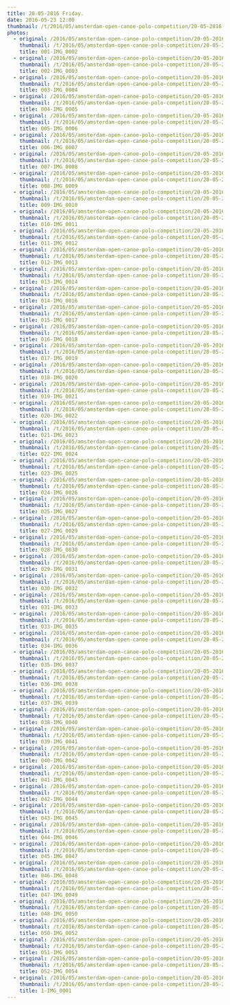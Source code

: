 ```yaml
---
title: 20-05-2016 Friday.
date: 2016-05-23 12:00
thumbnail: /t/2016/05/amsterdam-open-canoe-polo-competition/20-05-2016-friday/001-img_0002.jpg
photos:
  - original: /2016/05/amsterdam-open-canoe-polo-competition/20-05-2016-friday/001-img_0002.jpg
    thumbnail: /t/2016/05/amsterdam-open-canoe-polo-competition/20-05-2016-friday/001-img_0002.jpg
    title: 001-IMG_0002
  - original: /2016/05/amsterdam-open-canoe-polo-competition/20-05-2016-friday/002-img_0003.jpg
    thumbnail: /t/2016/05/amsterdam-open-canoe-polo-competition/20-05-2016-friday/002-img_0003.jpg
    title: 002-IMG_0003
  - original: /2016/05/amsterdam-open-canoe-polo-competition/20-05-2016-friday/003-img_0004.jpg
    thumbnail: /t/2016/05/amsterdam-open-canoe-polo-competition/20-05-2016-friday/003-img_0004.jpg
    title: 003-IMG_0004
  - original: /2016/05/amsterdam-open-canoe-polo-competition/20-05-2016-friday/004-img_0005.jpg
    thumbnail: /t/2016/05/amsterdam-open-canoe-polo-competition/20-05-2016-friday/004-img_0005.jpg
    title: 004-IMG_0005
  - original: /2016/05/amsterdam-open-canoe-polo-competition/20-05-2016-friday/005-img_0006.jpg
    thumbnail: /t/2016/05/amsterdam-open-canoe-polo-competition/20-05-2016-friday/005-img_0006.jpg
    title: 005-IMG_0006
  - original: /2016/05/amsterdam-open-canoe-polo-competition/20-05-2016-friday/006-img_0007.jpg
    thumbnail: /t/2016/05/amsterdam-open-canoe-polo-competition/20-05-2016-friday/006-img_0007.jpg
    title: 006-IMG_0007
  - original: /2016/05/amsterdam-open-canoe-polo-competition/20-05-2016-friday/007-img_0008.jpg
    thumbnail: /t/2016/05/amsterdam-open-canoe-polo-competition/20-05-2016-friday/007-img_0008.jpg
    title: 007-IMG_0008
  - original: /2016/05/amsterdam-open-canoe-polo-competition/20-05-2016-friday/008-img_0009.jpg
    thumbnail: /t/2016/05/amsterdam-open-canoe-polo-competition/20-05-2016-friday/008-img_0009.jpg
    title: 008-IMG_0009
  - original: /2016/05/amsterdam-open-canoe-polo-competition/20-05-2016-friday/009-img_0010.jpg
    thumbnail: /t/2016/05/amsterdam-open-canoe-polo-competition/20-05-2016-friday/009-img_0010.jpg
    title: 009-IMG_0010
  - original: /2016/05/amsterdam-open-canoe-polo-competition/20-05-2016-friday/010-img_0011.jpg
    thumbnail: /t/2016/05/amsterdam-open-canoe-polo-competition/20-05-2016-friday/010-img_0011.jpg
    title: 010-IMG_0011
  - original: /2016/05/amsterdam-open-canoe-polo-competition/20-05-2016-friday/011-img_0012.jpg
    thumbnail: /t/2016/05/amsterdam-open-canoe-polo-competition/20-05-2016-friday/011-img_0012.jpg
    title: 011-IMG_0012
  - original: /2016/05/amsterdam-open-canoe-polo-competition/20-05-2016-friday/012-img_0013.jpg
    thumbnail: /t/2016/05/amsterdam-open-canoe-polo-competition/20-05-2016-friday/012-img_0013.jpg
    title: 012-IMG_0013
  - original: /2016/05/amsterdam-open-canoe-polo-competition/20-05-2016-friday/013-img_0014.jpg
    thumbnail: /t/2016/05/amsterdam-open-canoe-polo-competition/20-05-2016-friday/013-img_0014.jpg
    title: 013-IMG_0014
  - original: /2016/05/amsterdam-open-canoe-polo-competition/20-05-2016-friday/014-img_0016.jpg
    thumbnail: /t/2016/05/amsterdam-open-canoe-polo-competition/20-05-2016-friday/014-img_0016.jpg
    title: 014-IMG_0016
  - original: /2016/05/amsterdam-open-canoe-polo-competition/20-05-2016-friday/015-img_0017.jpg
    thumbnail: /t/2016/05/amsterdam-open-canoe-polo-competition/20-05-2016-friday/015-img_0017.jpg
    title: 015-IMG_0017
  - original: /2016/05/amsterdam-open-canoe-polo-competition/20-05-2016-friday/016-img_0018.jpg
    thumbnail: /t/2016/05/amsterdam-open-canoe-polo-competition/20-05-2016-friday/016-img_0018.jpg
    title: 016-IMG_0018
  - original: /2016/05/amsterdam-open-canoe-polo-competition/20-05-2016-friday/017-img_0019.jpg
    thumbnail: /t/2016/05/amsterdam-open-canoe-polo-competition/20-05-2016-friday/017-img_0019.jpg
    title: 017-IMG_0019
  - original: /2016/05/amsterdam-open-canoe-polo-competition/20-05-2016-friday/018-img_0020.jpg
    thumbnail: /t/2016/05/amsterdam-open-canoe-polo-competition/20-05-2016-friday/018-img_0020.jpg
    title: 018-IMG_0020
  - original: /2016/05/amsterdam-open-canoe-polo-competition/20-05-2016-friday/019-img_0021.jpg
    thumbnail: /t/2016/05/amsterdam-open-canoe-polo-competition/20-05-2016-friday/019-img_0021.jpg
    title: 019-IMG_0021
  - original: /2016/05/amsterdam-open-canoe-polo-competition/20-05-2016-friday/020-img_0022.jpg
    thumbnail: /t/2016/05/amsterdam-open-canoe-polo-competition/20-05-2016-friday/020-img_0022.jpg
    title: 020-IMG_0022
  - original: /2016/05/amsterdam-open-canoe-polo-competition/20-05-2016-friday/021-img_0023.jpg
    thumbnail: /t/2016/05/amsterdam-open-canoe-polo-competition/20-05-2016-friday/021-img_0023.jpg
    title: 021-IMG_0023
  - original: /2016/05/amsterdam-open-canoe-polo-competition/20-05-2016-friday/022-img_0024.jpg
    thumbnail: /t/2016/05/amsterdam-open-canoe-polo-competition/20-05-2016-friday/022-img_0024.jpg
    title: 022-IMG_0024
  - original: /2016/05/amsterdam-open-canoe-polo-competition/20-05-2016-friday/023-img_0025.jpg
    thumbnail: /t/2016/05/amsterdam-open-canoe-polo-competition/20-05-2016-friday/023-img_0025.jpg
    title: 023-IMG_0025
  - original: /2016/05/amsterdam-open-canoe-polo-competition/20-05-2016-friday/024-img_0026.jpg
    thumbnail: /t/2016/05/amsterdam-open-canoe-polo-competition/20-05-2016-friday/024-img_0026.jpg
    title: 024-IMG_0026
  - original: /2016/05/amsterdam-open-canoe-polo-competition/20-05-2016-friday/025-img_0027.jpg
    thumbnail: /t/2016/05/amsterdam-open-canoe-polo-competition/20-05-2016-friday/025-img_0027.jpg
    title: 025-IMG_0027
  - original: /2016/05/amsterdam-open-canoe-polo-competition/20-05-2016-friday/027-img_0029.jpg
    thumbnail: /t/2016/05/amsterdam-open-canoe-polo-competition/20-05-2016-friday/027-img_0029.jpg
    title: 027-IMG_0029
  - original: /2016/05/amsterdam-open-canoe-polo-competition/20-05-2016-friday/028-img_0030.jpg
    thumbnail: /t/2016/05/amsterdam-open-canoe-polo-competition/20-05-2016-friday/028-img_0030.jpg
    title: 028-IMG_0030
  - original: /2016/05/amsterdam-open-canoe-polo-competition/20-05-2016-friday/029-img_0031.jpg
    thumbnail: /t/2016/05/amsterdam-open-canoe-polo-competition/20-05-2016-friday/029-img_0031.jpg
    title: 029-IMG_0031
  - original: /2016/05/amsterdam-open-canoe-polo-competition/20-05-2016-friday/030-img_0032.jpg
    thumbnail: /t/2016/05/amsterdam-open-canoe-polo-competition/20-05-2016-friday/030-img_0032.jpg
    title: 030-IMG_0032
  - original: /2016/05/amsterdam-open-canoe-polo-competition/20-05-2016-friday/031-img_0033.jpg
    thumbnail: /t/2016/05/amsterdam-open-canoe-polo-competition/20-05-2016-friday/031-img_0033.jpg
    title: 031-IMG_0033
  - original: /2016/05/amsterdam-open-canoe-polo-competition/20-05-2016-friday/033-img_0035.jpg
    thumbnail: /t/2016/05/amsterdam-open-canoe-polo-competition/20-05-2016-friday/033-img_0035.jpg
    title: 033-IMG_0035
  - original: /2016/05/amsterdam-open-canoe-polo-competition/20-05-2016-friday/034-img_0036.jpg
    thumbnail: /t/2016/05/amsterdam-open-canoe-polo-competition/20-05-2016-friday/034-img_0036.jpg
    title: 034-IMG_0036
  - original: /2016/05/amsterdam-open-canoe-polo-competition/20-05-2016-friday/035-img_0037.jpg
    thumbnail: /t/2016/05/amsterdam-open-canoe-polo-competition/20-05-2016-friday/035-img_0037.jpg
    title: 035-IMG_0037
  - original: /2016/05/amsterdam-open-canoe-polo-competition/20-05-2016-friday/036-img_0038.jpg
    thumbnail: /t/2016/05/amsterdam-open-canoe-polo-competition/20-05-2016-friday/036-img_0038.jpg
    title: 036-IMG_0038
  - original: /2016/05/amsterdam-open-canoe-polo-competition/20-05-2016-friday/037-img_0039.jpg
    thumbnail: /t/2016/05/amsterdam-open-canoe-polo-competition/20-05-2016-friday/037-img_0039.jpg
    title: 037-IMG_0039
  - original: /2016/05/amsterdam-open-canoe-polo-competition/20-05-2016-friday/038-img_0040.jpg
    thumbnail: /t/2016/05/amsterdam-open-canoe-polo-competition/20-05-2016-friday/038-img_0040.jpg
    title: 038-IMG_0040
  - original: /2016/05/amsterdam-open-canoe-polo-competition/20-05-2016-friday/039-img_0041.jpg
    thumbnail: /t/2016/05/amsterdam-open-canoe-polo-competition/20-05-2016-friday/039-img_0041.jpg
    title: 039-IMG_0041
  - original: /2016/05/amsterdam-open-canoe-polo-competition/20-05-2016-friday/040-img_0042.jpg
    thumbnail: /t/2016/05/amsterdam-open-canoe-polo-competition/20-05-2016-friday/040-img_0042.jpg
    title: 040-IMG_0042
  - original: /2016/05/amsterdam-open-canoe-polo-competition/20-05-2016-friday/041-img_0043.jpg
    thumbnail: /t/2016/05/amsterdam-open-canoe-polo-competition/20-05-2016-friday/041-img_0043.jpg
    title: 041-IMG_0043
  - original: /2016/05/amsterdam-open-canoe-polo-competition/20-05-2016-friday/042-img_0044.jpg
    thumbnail: /t/2016/05/amsterdam-open-canoe-polo-competition/20-05-2016-friday/042-img_0044.jpg
    title: 042-IMG_0044
  - original: /2016/05/amsterdam-open-canoe-polo-competition/20-05-2016-friday/043-img_0045.jpg
    thumbnail: /t/2016/05/amsterdam-open-canoe-polo-competition/20-05-2016-friday/043-img_0045.jpg
    title: 043-IMG_0045
  - original: /2016/05/amsterdam-open-canoe-polo-competition/20-05-2016-friday/044-img_0046.jpg
    thumbnail: /t/2016/05/amsterdam-open-canoe-polo-competition/20-05-2016-friday/044-img_0046.jpg
    title: 044-IMG_0046
  - original: /2016/05/amsterdam-open-canoe-polo-competition/20-05-2016-friday/045-img_0047.jpg
    thumbnail: /t/2016/05/amsterdam-open-canoe-polo-competition/20-05-2016-friday/045-img_0047.jpg
    title: 045-IMG_0047
  - original: /2016/05/amsterdam-open-canoe-polo-competition/20-05-2016-friday/046-img_0048.jpg
    thumbnail: /t/2016/05/amsterdam-open-canoe-polo-competition/20-05-2016-friday/046-img_0048.jpg
    title: 046-IMG_0048
  - original: /2016/05/amsterdam-open-canoe-polo-competition/20-05-2016-friday/047-img_0049.jpg
    thumbnail: /t/2016/05/amsterdam-open-canoe-polo-competition/20-05-2016-friday/047-img_0049.jpg
    title: 047-IMG_0049
  - original: /2016/05/amsterdam-open-canoe-polo-competition/20-05-2016-friday/048-img_0050.jpg
    thumbnail: /t/2016/05/amsterdam-open-canoe-polo-competition/20-05-2016-friday/048-img_0050.jpg
    title: 048-IMG_0050
  - original: /2016/05/amsterdam-open-canoe-polo-competition/20-05-2016-friday/050-img_0052.jpg
    thumbnail: /t/2016/05/amsterdam-open-canoe-polo-competition/20-05-2016-friday/050-img_0052.jpg
    title: 050-IMG_0052
  - original: /2016/05/amsterdam-open-canoe-polo-competition/20-05-2016-friday/051-img_0053.jpg
    thumbnail: /t/2016/05/amsterdam-open-canoe-polo-competition/20-05-2016-friday/051-img_0053.jpg
    title: 051-IMG_0053
  - original: /2016/05/amsterdam-open-canoe-polo-competition/20-05-2016-friday/052-img_0054.jpg
    thumbnail: /t/2016/05/amsterdam-open-canoe-polo-competition/20-05-2016-friday/052-img_0054.jpg
    title: 052-IMG_0054
  - original: /2016/05/amsterdam-open-canoe-polo-competition/20-05-2016-friday/1-img_0001.jpg
    thumbnail: /t/2016/05/amsterdam-open-canoe-polo-competition/20-05-2016-friday/1-img_0001.jpg
    title: 1-IMG_0001
---
```

